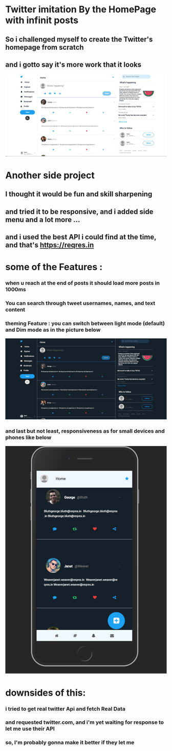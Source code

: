 # Twitter imitation By the HomePage with infinit posts
## So i challenged myself to create the Twitter's homepage from scratch
## and i gotto say it's more work that it looks
![HomeScreenShot](./assets/twitterP.jpg)
# Another side project 
## I thought it would be fun and skill sharpening
## and tried it to be responsive, and i added side menu and a lot more ...
## and i used the best API i could find at the time, and that's **https://reqres.in**
# some of the **Features** :
### when u reach at the end of posts it should load more posts in 1000ms
### You can search through tweet usernames, names, and text content
### theming Feature : you can switch between light mode (default) and Dim mode as in the picture below
![HomeDim](./assets/twitterPDim.jpg)
### and last but not least, **responsiveness** as for small devices and phones like below
![phoneHomeDim](./assets/twitterPhone.png)
# downsides of this:
### i tried to get real twitter Api and fetch **Real Data**
### and requested twitter.com, and i'm yet waiting for response to let me use their API
### so, I'm probably gonna make it better if they let me